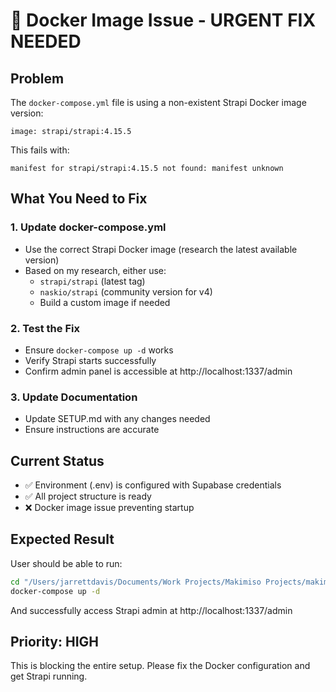 # 🐛 Docker Image Issue - URGENT FIX NEEDED

## Problem
The `docker-compose.yml` file is using a non-existent Strapi Docker image version:
```
image: strapi/strapi:4.15.5
```

This fails with:
```
manifest for strapi/strapi:4.15.5 not found: manifest unknown
```

## What You Need to Fix

### 1. Update docker-compose.yml
- Use the correct Strapi Docker image (research the latest available version)
- Based on my research, either use:
  - `strapi/strapi` (latest tag)
  - `naskio/strapi` (community version for v4)
  - Build a custom image if needed

### 2. Test the Fix
- Ensure `docker-compose up -d` works
- Verify Strapi starts successfully
- Confirm admin panel is accessible at http://localhost:1337/admin

### 3. Update Documentation
- Update SETUP.md with any changes needed
- Ensure instructions are accurate

## Current Status
- ✅ Environment (.env) is configured with Supabase credentials
- ✅ All project structure is ready
- ❌ Docker image issue preventing startup

## Expected Result
User should be able to run:
```bash
cd "/Users/jarrettdavis/Documents/Work Projects/Makimiso Projects/makimiso-cms"
docker-compose up -d
```

And successfully access Strapi admin at http://localhost:1337/admin

## Priority: HIGH
This is blocking the entire setup. Please fix the Docker configuration and get Strapi running.
